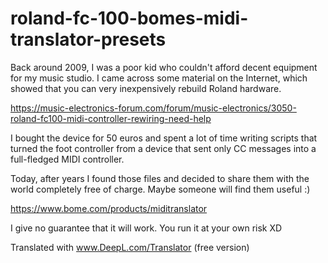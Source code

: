 # roland-fc-100-bomes-midi-translator-presets

Back around 2009, I was a poor kid who couldn't afford decent equipment for my music studio. I came across some material on the Internet, which showed that you can very inexpensively rebuild Roland hardware.

https://music-electronics-forum.com/forum/music-electronics/3050-roland-fc100-midi-controller-rewiring-need-help

I bought the device for 50 euros and spent a lot of time writing scripts that turned the foot controller from a device that sent only CC messages into a full-fledged MIDI controller.

Today, after years I found those files and decided to share them with the world completely free of charge. Maybe someone will find them useful :)

https://www.bome.com/products/miditranslator

I give no guarantee that it will work. You run it at your own risk XD

Translated with www.DeepL.com/Translator (free version)

